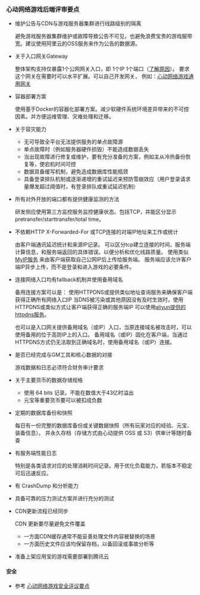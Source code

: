 ### 心动网络游戏后端评审要点

* 维护公告与CDN与游戏服务器集群进行线路级别的隔离

	避免游戏服务器集群维护或故障导致公告不可见，也避免浪费宝贵的游戏服带宽。建议使用阿里云的OSS服务来作为公告的数据源。

* 关于入口网关Gateway

	整体架构支持仅暴露1个公网网关入口，即 1个IP 1个端口（[了解原因](../misc/ddos.md)）。
	要求这个网关在需要时可以水平扩展。可以自己开发网关，
	例如：[心动网络游戏通用网关](https://github.com/xindong/frontd)

* 容器部署方案

	使用基于Docker的容器化部署方案。减少软硬件系统环境差异带来的不可控因素。并方便运维管理、灾难处理和迁移。

* 关于容灾能力

	- 无可导致全平台无法提供服务的单点故障源
	- 单点故障时（例如服务器硬件损毁）不能造成数据丢失
	- 当出现故障进行修复或维护，要有充分准备的方案，例如主从冷热备份恢复等，使宕机时间可控
	- 数据具备缓写机制，避免造成数据库性能瓶颈
	- 具备登录排队机制或逐渐递增的重试延迟来预防雪崩效应（用户登录请求量爆发超过阈值时，有登录排队或重试延迟机制）

* 所有对外开放的端口都有提供健康监测的方法

	研发侧应使用第三方监控服务监控健康状态。包括TCP，并能区分显示 pretransfer/starttransfer/total time。

* 不依赖HTTP X-Forwarded-For 或TCP连接的对端IP地址来工作或统计

	由客户端通讯延迟统计和来源IP记录。
	可以区分tcp建立连接的时间，服务端计算信息，和服务端返回的具体错误。以便分析和优化线路质量。
	使用类似 [MyIP服务](../services/myip.md) 来由客户端获取自己公网IP后上传给服务端。
	服务端应该允许客户端IP异步上传，而不是登录和进入游戏的必要条件。

* 连接网络入口均有fallback机制并使用备用域名

	备用连接方案可以是：
	使用HTTPDNS或提供类似地址查询服务来确保客户端获得正确所有网络入口IP
	当DNS被污染或其他原因没有及时生效时，使用HTTPDNS或类似方式让客户端获得正确的服务端IP
	可以使用[aliyun提供的httpdns服务](https://help.aliyun.com/document_detail/dpa/sdk/RESTful/httpdns.html)。

	也可以是入口网关提供备用域名（或IP）入口，当原连接域名被攻击时，可以使用备用的位于高防IP上的入口。
	备用域名（或IP）固化在客户端，当通过HTTPDNS方式仍无法取到正确域名时，使用备用域名（或IP）连接。

* 是否已经完成与GM工具和核心数据的对接

	游戏数据和日志必须符合财务审计要求

* 关于主要货币的数据存储规格

	- 使用 64 bits 记录。不能在数值大于43亿时溢出
	- 元宝等重要货币要可以被扣成负数

* 定期的数据库备份和快照

	每日有一份完整的数据库备份或关键数据快照（所有玩家对应的经验、元宝、装备信息）。
	并永久存档（存储方式由心动提供 OSS 或 S3）供审计等随时备查

* 有服务端性能日志

	特别是各类请求对应的处理消耗时间记录。用于优化负载能力，若版本不稳定可后迅速反应。

* 有 CrashDump 和分析能力

* 具备可靠的压力测试方案并进行充分的测试

* CDN更新流程已经同步

	CDN 更新要尽量避免文件覆盖
	- 一方面CDN缓存通常不能妥善处理文件内容被替换的场景
	- 一方面历史文件应该均保留存档，以备回滚或事故分析等

* 准备上架应用宝的游戏需要部署到腾讯云


#### 安全
* 参考 [心动网络游戏安全评议要点](security.md)
